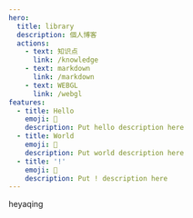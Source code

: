 ```yaml
---
hero:
  title: library
  description: 個人博客
  actions:
    - text: 知识点
      link: /knowledge
    - text: markdown
      link: /markdown
    - text: WEBGL
      link: /webgl
features:
  - title: Hello
    emoji: 💎
    description: Put hello description here
  - title: World
    emoji: 🌈
    description: Put world description here
  - title: '!'
    emoji: 🚀
    description: Put ! description here
---
```


heyaqing
